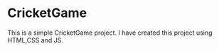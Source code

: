 # CricketGame

This is a simple CricketGame project.
I have created this project using HTML,CSS and JS.
